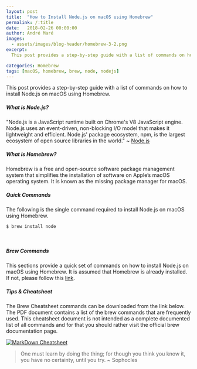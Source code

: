 ```yaml
---
layout: post
title:  "How to Install Node.js on macOS using Homebrew"
permalink: /:title
date:   2018-02-26 00:00:00
author: André Maré
images:
  - assets/images/blog-header/homebrew-3-2.png
excerpt:
  This post provides a step-by-step guide with a list of commands on how to install Node.js on macOS using Homebrew. Node.js is a JavaScript runtime built on Chrome's V8 JavaScript engine. Node.js uses an event-driven, non-blocking I/O model that makes it lightweight and efficient. Node.js' package ecosystem, npm, is the largest ecosystem of open source libraries in the world.

categories: Homebrew
tags: [macOS, homebrew, brew, node, nodejs]
---
```


This post provides a step-by-step guide with a list of commands on how to install Node.js on macOS using Homebrew.

##### What is Node.js?
"Node.js is a JavaScript runtime built on Chrome's V8 JavaScript engine. Node.js uses an event-driven, non-blocking I/O model that makes it lightweight and efficient. Node.js' package ecosystem, npm, is the largest ecosystem of open source libraries in the world." ~ [Node.js][0]

##### What is Homebrew?
Homebrew is a free and open-source software package management system that simplifies the installation of software on Apple’s macOS operating system. It is known as the missing package manager for macOS.

##### Quick Commands
The following is the single command required to install Node.js on macOS using Homebrew.
```console
$ brew install node
```
<br/>

##### Brew Commands
This sections provide a quick set of commands on how to install Node.js on macOS using Homebrew. It is assumed that Homebrew is already installed. If not, please follow this [link][1].

<script src="https://gist.github.com/Code2Bits/09b4600e5b784e67806fb9351d6bd56b.js"></script>

##### Tips & Cheatsheet
The Brew Cheatsheet commands can be downloaded from the link below. The PDF document contains a list of the brew commands that are frequently used. This cheatsheet document is not intended as a complete documented list of all commands and for that you should rather visit the official brew documentation page.

[![MarkDown Cheatsheet][2]][3]

> One must learn by doing the thing; for though you think you know it, you have no certainty, until you try. ~ Sophocles

[0]: https://nodejs.org/en/
[1]: https://brew.sh/
[2]: {{site.url}}/assets/images/cheatsheets/cheatsheet-homebrew.jpg
[3]: {{site.url}}/assets/cheatsheets/cheatsheet-homebrew.pdf
